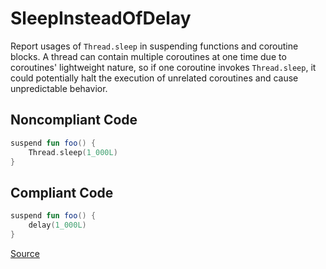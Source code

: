 # SleepInsteadOfDelay

Report usages of `Thread.sleep` in suspending functions and coroutine blocks. A thread can
contain multiple coroutines at one time due to coroutines' lightweight nature, so if one
coroutine invokes `Thread.sleep`, it could potentially halt the execution of unrelated coroutines
and cause unpredictable behavior.

## Noncompliant Code

```kotlin
suspend fun foo() {
    Thread.sleep(1_000L)
}
```
## Compliant Code

```kotlin
suspend fun foo() {
    delay(1_000L)
}
```

[Source](https://detekt.github.io/detekt/coroutines.html#sleepinsteadofdelay)
